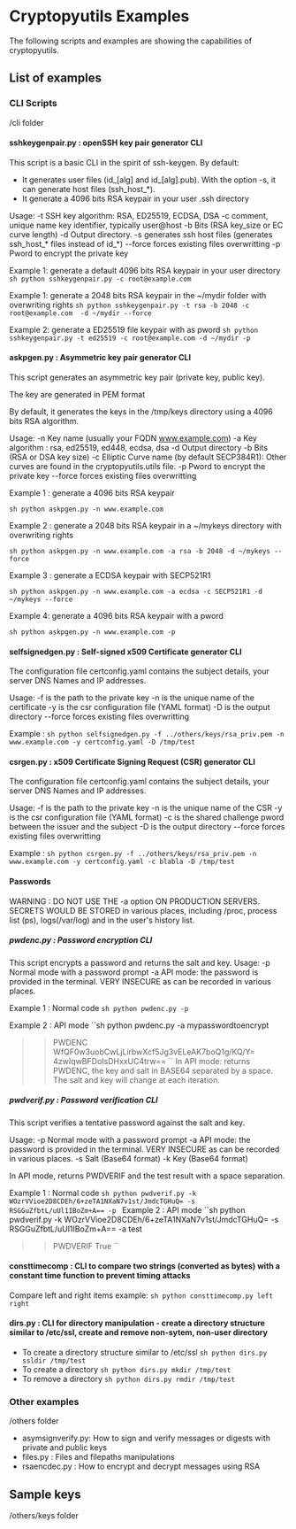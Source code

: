 # Cryptopyutils Examples

The following scripts and examples are showing the capabilities of cryptopyutils.

## List of examples

### CLI Scripts
/cli folder

#### sshkeygenpair.py : openSSH key pair generator CLI
This script is a basic CLI in the spirit of ssh-keygen.
By default:
- It generates user files (id_[alg] and id_[alg].pub). With the option -s, it can generate host files (ssh_host_*).
- It generate a 4096 bits RSA keypair in your user .ssh directory

Usage:
-t SSH key algorithm: RSA, ED25519, ECDSA, DSA
-c comment, unique name key identifier, typically user@host
-b Bits (RSA key_size or EC curve length)
-d Output directory.
-s generates ssh host files (generates ssh_host_* files instead of id_*)
--force forces existing files overwritting
-p Pword to encrypt the private key

Example 1: generate a default 4096 bits RSA keypair in your user directory
``sh
python sshkeygenpair.py -c root@example.com
``

Example 1: generate a 2048 bits RSA keypair in the ~/mydir folder with overwriting rights
``sh
python sshkeygenpair.py -t rsa -b 2048 -c root@example.com  -d ~/mydir --force
``

Example 2: generate a ED25519 file keypair with as pword
``sh
python sshkeygenpair.py -t ed25519 -c root@example.com -d ~/mydir -p
``

#### askpgen.py : Asymmetric key pair generator CLI
This script generates an asymmetric key pair (private key, public key).

The key are generated in PEM format

By default, it generates the keys in the /tmp/keys directory using a 4096 bits RSA algorithm.

Usage:
-n Key name (usually your FQDN www.example.com)
-a Key algorithm : rsa, ed25519, ed448, ecdsa, dsa
-d Output directory
-b Bits (RSA or DSA key size)
-c Elliptic Curve name (by default SECP384R1): Other curves are found in the cryptopyutils.utils file.
-p Pword to encrypt the private key
--force forces existing files overwritting

Example 1 : generate a 4096 bits RSA keypair

``sh
python askpgen.py -n www.example.com
``

Example 2 : generate a 2048 bits RSA keypair in a ~/mykeys directory with overwriting rights

``sh
python askpgen.py -n www.example.com -a rsa -b 2048 -d ~/mykeys --force
``

Example 3 : generate a ECDSA keypair with SECP521R1

``sh
python askpgen.py -n www.example.com -a ecdsa -c SECP521R1 -d ~/mykeys --force
``

Example 4: generate a 4096 bits RSA keypair with a pword

``sh
python askpgen.py -n www.example.com -p
``

#### selfsignedgen.py : Self-signed x509 Certificate generator CLI
The configuration file certconfig.yaml contains the subject details, your server DNS Names and IP addresses.

Usage:
-f is the path to the private key
-n is the unique name of the certificate
-y is the csr configuration file (YAML format)
-D is the output directory
--force forces existing files overwritting

Example :
``sh
python selfsignedgen.py -f ../others/keys/rsa_priv.pem -n www.example.com -y certconfig.yaml -D /tmp/test
``


#### csrgen.py : x509 Certificate Signing Request (CSR) generator CLI
The configuration file certconfig.yaml contains the subject details, your server DNS Names and IP addresses.

Usage:
-f is the path to the private key
-n is the unique name of the CSR
-y is the csr configuration file (YAML format)
-c is the shared challenge pword between the issuer and the subject
-D is the output directory
--force forces existing files overwritting

Example :
``sh
python csrgen.py -f ../others/keys/rsa_priv.pem -n www.example.com -y certconfig.yaml -c blabla -D /tmp/test
``
#### Passwords

WARNING : DO NOT USE THE -a option ON PRODUCTION SERVERS.
SECRETS WOULD BE STORED in various places, including /proc, process list (ps), logs(/var/log) and in the user's history list.

##### pwdenc.py : Password encryption CLI

This script encrypts a password and returns the salt and key.
Usage:
-p Normal mode with a password prompt
-a API mode: the password is provided in the terminal. VERY INSECURE as can be recorded in various places.

Example 1 : Normal code
``sh
python pwdenc.py -p
``

Example 2 : API mode
``sh
python pwdenc.py -a mypasswordtoencrypt
>>PWDENC WfQF0w3uobCwLjLirbwXcf5Jg3vELeAK7boQ1g/KQ/Y= 4zwIqwBFDoIsDHxxUC4trw==
``
In API mode: returns PWDENC, the key and salt in BASE64 separated by a space. The salt and key will change at each iteration.

##### pwdverif.py : Password verification CLI

This script verifies a tentative password against the salt and key.

Usage:
-p Normal mode with a password prompt
-a API mode: the password is provided in the terminal. VERY INSECURE as can be recorded in various places.
-s Salt (Base64 format)
-k Key (Base64 format)

In API mode, returns PWDVERIF and the test result with a space separation.

Example 1 : Normal code
``sh
python pwdverif.py -k WOzrVVioe2D8CDEh/6+zeTA1NXaN7v1st/JmdcTGHuQ= -s RSGGuZfbtL/uUl1IBoZm+A== -p
``
Example 2 : API mode
``sh
python pwdverif.py -k WOzrVVioe2D8CDEh/6+zeTA1NXaN7v1st/JmdcTGHuQ= -s RSGGuZfbtL/uUl1IBoZm+A== -a test
>>PWDVERIF True
``

#### consttimecomp : CLI to compare two strings (converted as bytes) with a constant time function to prevent timing attacks
Compare left and right items
example:
``sh
python consttimecomp.py left right
``

#### dirs.py : CLI for directory manipulation - create a directory structure similar to /etc/ssl, create and remove non-sytem, non-user directory
- To create a directory structure similar to /etc/ssl
``sh
python dirs.py ssldir /tmp/test
``
- To create a directory
``sh
python dirs.py mkdir /tmp/test
``
- To remove a directory
``sh
python dirs.py rmdir /tmp/test
``

### Other examples
/others folder

- asymsignverify.py: How to sign and verify messages or digests with private and public keys
- files.py : Files and filepaths manipulations
- rsaencdec.py : How to encrypt and decrypt messages using RSA

## Sample keys
/others/keys folder

